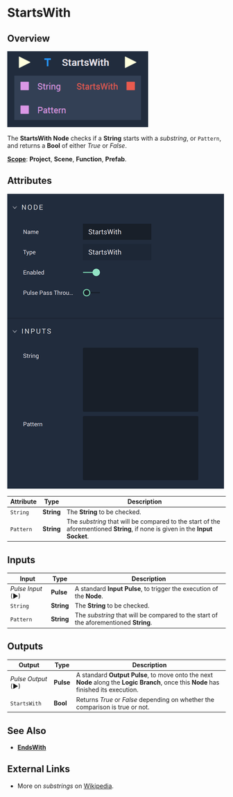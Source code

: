 # StartsWith

## Overview

![The StartsWith Node.](../../.gitbook/assets/startswithupdatedimage.png)

The **StartsWith Node** checks if a **String** starts with a _substring_, or `Pattern`, and returns a **Bool** of either _True_ or _False_.

[**Scope**](../overview.md#scopes): **Project**, **Scene**, **Function**, **Prefab**.

## Attributes

![The StartsWith Node Attributes.](../../.gitbook/assets/startswithattributes.png)

| Attribute | Type       | Description                                                                                                                        |
| --------- | ---------- | ---------------------------------------------------------------------------------------------------------------------------------- |
| `String`  | **String** | The **String** to be checked.                                                                                                      |
| `Pattern` | **String** | The _substring_ that will be compared to the start of the aforementioned **String**, if none is given in the **Input** **Socket**. |

## Inputs

| Input             | Type       | Description                                                                          |
| ----------------- | ---------- | ------------------------------------------------------------------------------------ |
| _Pulse Input_ (►) | **Pulse**  | A standard **Input Pulse**, to trigger the execution of the **Node**.                |
| `String`          | **String** | The **String** to be checked.                                                        |
| `Pattern`         | **String** | The _substring_ that will be compared to the start of the aforementioned **String**. |

## Outputs

| Output             | Type      | Description                                                                                                                            |
| ------------------ | --------- | -------------------------------------------------------------------------------------------------------------------------------------- |
| _Pulse Output_ (►) | **Pulse** | A standard **Output Pulse**, to move onto the next **Node** along the **Logic Branch**, once this **Node** has finished its execution. |
| `StartsWith`       | **Bool**  | Returns _True_ or _False_ depending on whether the comparison is true or not.                                                          |

## See Also

* [**EndsWith**](broken-reference)

## External Links

* More on _substrings_ on [Wikipedia](https://en.wikipedia.org/wiki/Substring).
